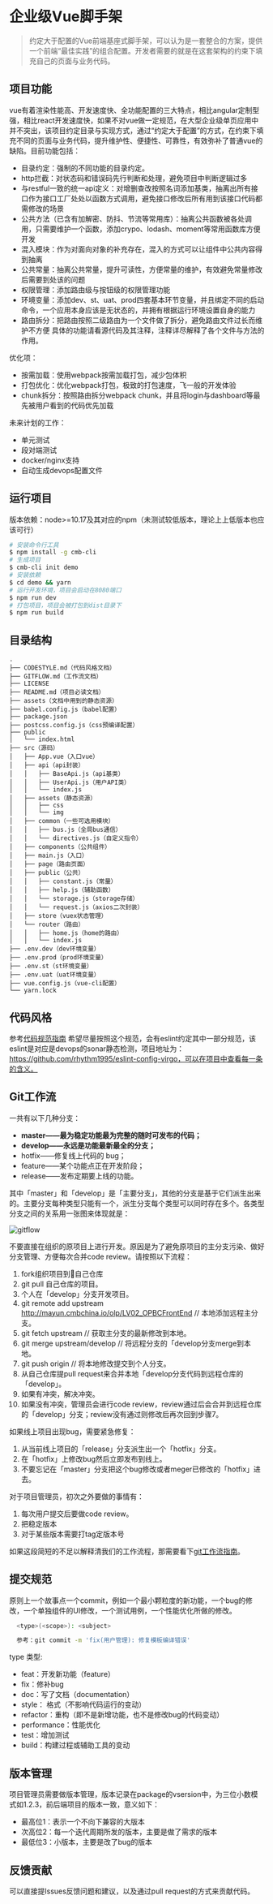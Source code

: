 # 企业级Vue脚手架
> 约定大于配置的Vue前端基座式脚手架，可以认为是一套整合的方案，提供一个前端“最佳实践”的组合配置。开发者需要的就是在这套架构的约束下填充自己的页面与业务代码。

## 项目功能
vue有着渲染性能高、开发速度快、全功能配置的三大特点，相比angular定制型强，相比react开发速度快，如果不对vue做一定规范，在大型企业级单页应用中并不突出，该项目约定目录与实现方式，通过“约定大于配置”的方式，在约束下填充不同的页面与业务代码，提升维护性、便捷性、可靠性，有效弥补了普通vue的缺陷。目前功能包括：

- 目录约定：强制的不同功能的目录约定。
- http拦截：对状态码和错误码先行判断和处理，避免项目中判断逻辑过多
- 与restful一致的统一api定义：对增删查改按照名词添加基类，抽离出所有接口作为接口工厂处处以函数方式调用，避免接口修改后所有用到该接口代码都需修改的场景
- 公共方法（已含有加解密、防抖、节流等常用库）：抽离公共函数被各处调用，只需要维护一个函数，添加crypo、lodash、moment等常用函数库方便开发
- 混入模块：作为对面向对象的补充存在，混入的方式可以让组件中公共内容得到抽离
- 公共常量：抽离公共常量，提升可读性，方便常量的维护，有效避免常量修改后需要到处该的问题
- 权限管理：添加路由级与按钮级的权限管理功能
- 环境变量：添加dev、st、uat、prod四套基本环节变量，并且绑定不同的启动命令，一个应用本身应该是无状态的，并拥有根据运行环境设置自身的能力
- 路由拆分：把路由按照二级路由为一个文件做了拆分，避免路由文件过长而维护不方便
具体的功能请看源代码及其注释，注释详尽解释了各个文件与方法的作用。

优化项：
- 按需加载：使用webpack按需加载打包，减少包体积
- 打包优化：优化webpack打包，极致的打包速度，飞一般的开发体验
- chunk拆分：按照路由拆分webpack chunk，并且将login与dashboard等最先被用户看到的代码优先加载

未来计划的工作：
- 单元测试
- 段对端测试
- docker/nginx支持
- 自动生成devops配置文件

## 运行项目

版本依赖：node>=10.17及其对应的npm（未测试较低版本，理论上上低版本也应该可行）

```sh
# 安装命令行工具
$ npm install -g cmb-cli
# 生成项目
$ cmb-cli init demo
# 安装依赖
$ cd demo && yarn
# 运行开发环境，项目会启动在8080端口
$ npm run dev
# 打包项目，项目会被打包到dist目录下
$ npm run build
```

## 目录结构
```
.
├── CODESTYLE.md（代码风格文档）
├── GITFLOW.md（工作流文档）
├── LICENSE
├── README.md（项目必读文档）
├── assets（文档中用到的静态资源）
├── babel.config.js（babel配置）
├── package.json
├── postcss.config.js（css预编译配置）
├── public
│   └── index.html
├── src（源码）
│   ├── App.vue（入口vue）
│   ├── api（api封装）
│   │   ├── BaseApi.js（api基类）
│   │   ├── UserApi.js（用户API类）
│   │   └── index.js
│   ├── assets（静态资源）
│   │   ├── css
│   │   └── img
│   ├── common（一些可选用模块）
│   │   ├── bus.js（全局bus通信）
│   │   └── directives.js（自定义指令）
│   ├── components（公共组件）
│   ├── main.js（入口）
│   ├── page（路由页面）
│   ├── public（公共）
│   │   ├── constant.js（常量）
│   │   ├── help.js（辅助函数）
│   │   └── storage.js（storage存储）
│   │   └── request.js（axios二次封装）
│   ├── store（vuex状态管理）
│   └── router（路由）
│   │   ├── home.js（home的路由）
│   │   └── index.js
├── .env.dev（dev环境变量）
├── .env.prod（prod环境变量）
├── .env.st（st环境变量）
├── .env.uat（uat环境变量）
├── vue.config.js（vue-cli配置）
└── yarn.lock
```


## 代码风格

参考[代码规范指南](./CODESTYLE.md)
希望尽量按照这个规范，会有eslint约定其中一部分规范，该eslint是对应是devops的sonar静态检测，项目地址为：https://github.com/rhythm1995/eslint-config-virgo，可以在项目中查看每一条的含义。


## Git工作流

一共有以下几种分支：
 - **master——最为稳定功能最为完整的随时可发布的代码；**
 - **develop——永远是功能最新最全的分支；**
 - hotfix——修复线上代码的 bug；
 - feature——某个功能点正在开发阶段；
 - release——发布定期要上线的功能。

其中「master」和「develop」是「主要分支」，其他的分支是基于它们派生出来的。主要分支每种类型只能有一个，派生分支每个类型可以同时存在多个。各类型分支之间的关系用一张图来体现就是：

  ![gitflow](./assets/gitflow.png)

不要直接在组织的原项目上进行开发。原因是为了避免原项目的主分支污染、做好分支管理、方便每次合并code review。请按照以下流程：

1. fork组织项目到自己仓库
2. git pull 自己仓库的项目。
3. 个人在「develop」分支开发项目。
4. git remote add upstream http://mayun.cmbchina.io/olp/LV02_OPBCFrontEnd   // 本地添加远程主分支。
5. git fetch upstream   // 获取主分支的最新修改到本地。
6. git merge upstream/develop   // 将远程分支的「develop分支merge到本地。
7. git push origin  // 将本地修改提交到个人分支。
8. 从自己仓库提pull request来合并本地「develop分支代码到远程仓库的「develop」。
9. 如果有冲突，解决冲突。
10. 如果没有冲突，管理员会进行code review，review通过后会合并到远程仓库的「develop」分支；review没有通过则修改后再次回到步骤7。

如果线上项目出现bug，需要紧急修复：
1. 从当前线上项目的「release」分支派生出一个「hotfix」分支。
2. 在「hotfix」上修改bug然后立即发布到线上。
3. 不要忘记在「master」分支把这个bug修改或者meger已修改的「hotfix」进去。

对于项目管理员，初次之外要做的事情有：
1. 每次用户提交后要做code review。
2. 把稳定版本
3. 对于某些版本需要打tag定版本号

如果这段简短的不足以解释清我们的工作流程，那需要看下[git工作流指南](./GITFLOW.md)。


## 提交规范
原则上一个故事点一个commit，例如一个最小颗粒度的新功能，一个bug的修改，一个单独组件的UI修改，一个测试用例，一个性能优化所做的修改。

```bash
  <type>(<scope>): <subject>

  参考：git commit -m 'fix(用户管理): 修复模板编译错误'
```
type 类型:

* feat：开发新功能（feature）
* fix：修补bug
* doc：写了文档（documentation）
* style： 格式（不影响代码运行的变动）
* refactor：重构（即不是新增功能，也不是修改bug的代码变动）
* performance：性能优化
* test：增加测试
* build：构建过程或辅助工具的变动


## 版本管理
项目管理员需要做版本管理，版本记录在package的vsersion中，为三位小数模式如1.2.3，前后端项目的版本一致，意义如下：
- 最高位1：表示一个不向下兼容的大版本
- 次高位2：每一个迭代周期所发的版本，主要是做了需求的版本
- 最低位3：小版本，主要是改了bug的版本


## 反馈贡献
可以直接提Issues反馈问题和建议，以及通过pull request的方式来贡献代码。